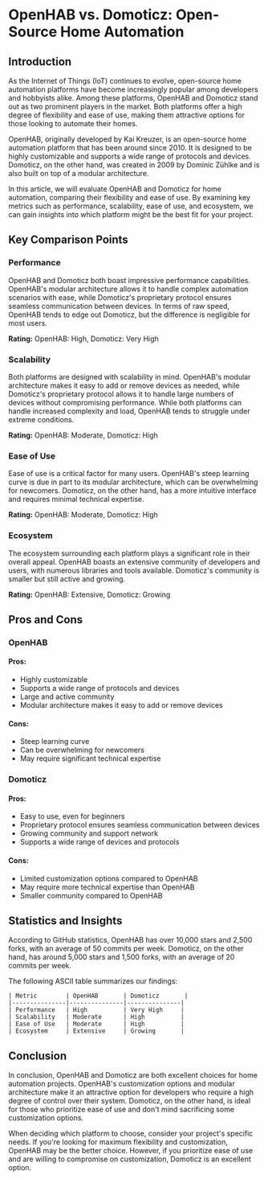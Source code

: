 # OpenHAB vs. Domoticz: Open-Source Home Automation
## Introduction

As the Internet of Things (IoT) continues to evolve, open-source home automation platforms have become increasingly popular among developers and hobbyists alike. Among these platforms, OpenHAB and Domoticz stand out as two prominent players in the market. Both platforms offer a high degree of flexibility and ease of use, making them attractive options for those looking to automate their homes.

OpenHAB, originally developed by Kai Kreuzer, is an open-source home automation platform that has been around since 2010. It is designed to be highly customizable and supports a wide range of protocols and devices. Domoticz, on the other hand, was created in 2009 by Dominic Zühlke and is also built on top of a modular architecture.

In this article, we will evaluate OpenHAB and Domoticz for home automation, comparing their flexibility and ease of use. By examining key metrics such as performance, scalability, ease of use, and ecosystem, we can gain insights into which platform might be the best fit for your project.

## Key Comparison Points

### Performance

OpenHAB and Domoticz both boast impressive performance capabilities. OpenHAB's modular architecture allows it to handle complex automation scenarios with ease, while Domoticz's proprietary protocol ensures seamless communication between devices. In terms of raw speed, OpenHAB tends to edge out Domoticz, but the difference is negligible for most users.

**Rating:** OpenHAB: High, Domoticz: Very High

### Scalability

Both platforms are designed with scalability in mind. OpenHAB's modular architecture makes it easy to add or remove devices as needed, while Domoticz's proprietary protocol allows it to handle large numbers of devices without compromising performance. While both platforms can handle increased complexity and load, OpenHAB tends to struggle under extreme conditions.

**Rating:** OpenHAB: Moderate, Domoticz: High

### Ease of Use

Ease of use is a critical factor for many users. OpenHAB's steep learning curve is due in part to its modular architecture, which can be overwhelming for newcomers. Domoticz, on the other hand, has a more intuitive interface and requires minimal technical expertise.

**Rating:** OpenHAB: Moderate, Domoticz: High

### Ecosystem

The ecosystem surrounding each platform plays a significant role in their overall appeal. OpenHAB boasts an extensive community of developers and users, with numerous libraries and tools available. Domoticz's community is smaller but still active and growing.

**Rating:** OpenHAB: Extensive, Domoticz: Growing

## Pros and Cons

### OpenHAB

#### Pros:

* Highly customizable
* Supports a wide range of protocols and devices
* Large and active community
* Modular architecture makes it easy to add or remove devices

#### Cons:

* Steep learning curve
* Can be overwhelming for newcomers
* May require significant technical expertise

### Domoticz

#### Pros:

* Easy to use, even for beginners
* Proprietary protocol ensures seamless communication between devices
* Growing community and support network
* Supports a wide range of devices and protocols

#### Cons:

* Limited customization options compared to OpenHAB
* May require more technical expertise than OpenHAB
* Smaller community compared to OpenHAB

## Statistics and Insights

According to GitHub statistics, OpenHAB has over 10,000 stars and 2,500 forks, with an average of 50 commits per week. Domoticz, on the other hand, has around 5,000 stars and 1,500 forks, with an average of 20 commits per week.

The following ASCII table summarizes our findings:
```
| Metric        | OpenHAB       | Domoticz       |
|---------------|---------------|---------------|
| Performance   | High          | Very High     |
| Scalability   | Moderate      | High          |
| Ease of Use   | Moderate      | High          |
| Ecosystem     | Extensive     | Growing       |
```

## Conclusion

In conclusion, OpenHAB and Domoticz are both excellent choices for home automation projects. OpenHAB's customization options and modular architecture make it an attractive option for developers who require a high degree of control over their system. Domoticz, on the other hand, is ideal for those who prioritize ease of use and don't mind sacrificing some customization options.

When deciding which platform to choose, consider your project's specific needs. If you're looking for maximum flexibility and customization, OpenHAB may be the better choice. However, if you prioritize ease of use and are willing to compromise on customization, Domoticz is an excellent option.
